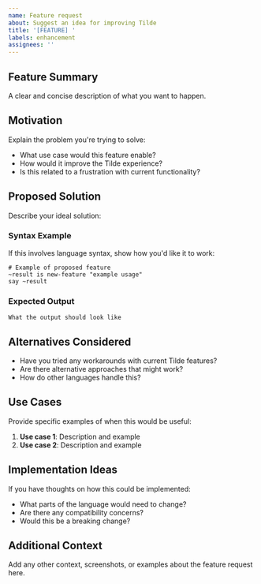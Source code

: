 ```yaml
---
name: Feature request
about: Suggest an idea for improving Tilde
title: '[FEATURE] '
labels: enhancement
assignees: ''
---
```


## Feature Summary
A clear and concise description of what you want to happen.

## Motivation
Explain the problem you're trying to solve:
- What use case would this feature enable?
- How would it improve the Tilde experience?
- Is this related to a frustration with current functionality?

## Proposed Solution
Describe your ideal solution:

### Syntax Example
If this involves language syntax, show how you'd like it to work:
```tilde
# Example of proposed feature
~result is new-feature "example usage"
say ~result
```

### Expected Output
```
What the output should look like
```

## Alternatives Considered
- Have you tried any workarounds with current Tilde features?
- Are there alternative approaches that might work?
- How do other languages handle this?

## Use Cases
Provide specific examples of when this would be useful:
1. **Use case 1**: Description and example
2. **Use case 2**: Description and example

## Implementation Ideas
If you have thoughts on how this could be implemented:
- What parts of the language would need to change?
- Are there any compatibility concerns?
- Would this be a breaking change?

## Additional Context
Add any other context, screenshots, or examples about the feature request here.